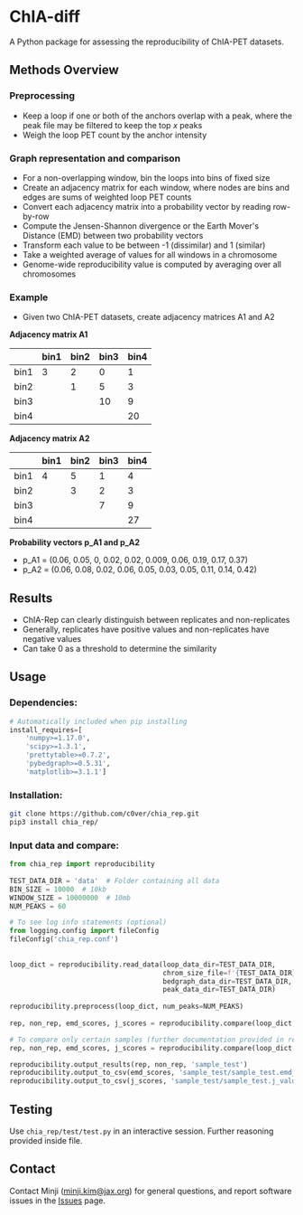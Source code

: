 # ChIA-diff 
A Python package for assessing the reproducibility of ChIA-PET datasets.    
    
## Methods Overview 
### Preprocessing  
- Keep a loop if one or both of the anchors overlap with a peak, where the peak file may be filtered to keep the top *x* peaks
- Weigh the loop PET count by the anchor intensity
    
### Graph representation and comparison
- For a non-overlapping window, bin the loops into bins of fixed size
- Create an adjacency matrix for each window, where nodes are bins and edges are sums of weighted loop PET counts
- Convert each adjacency matrix into a probability vector by reading row-by-row
- Compute the Jensen-Shannon divergence or the Earth Mover's Distance (EMD) between two probability vectors
- Transform each value to be between -1 (dissimilar) and 1 (similar)
- Take a weighted average of values for all windows in a chromosome
- Genome-wide reproducibility value is computed by averaging over all chromosomes
    
### Example
- Given two ChIA-PET datasets, create adjacency matrices A1 and A2

**Adjacency matrix A1**   

|         | bin1   | bin2   | bin3   | bin4   |
|-------- |------  |------  |------  |------  | 
| bin1    | 3      | 2      | 0      | 1      |
| bin2    |        | 1      | 5      | 3      |
| bin3    |        |        | 10     | 9      |
| bin4    |        |        |        | 20     |
    
**Adjacency matrix A2**   

|         | bin1   | bin2   | bin3   | bin4   |
|-------- |------  |------  |------  |------  | 
| bin1    | 4      | 5      | 1      | 4      |
| bin2    |        | 3      | 2      | 3      |
| bin3    |        |        | 7      | 9      |
| bin4    |        |        |        | 27     |
    
**Probability vectors p_A1 and p_A2**   
- p_A1 = (0.06, 0.05, 0, 0.02, 0.02, 0.009, 0.06, 0.19, 0.17, 0.37)
- p_A2 = (0.06, 0.08, 0.02, 0.06, 0.05, 0.03, 0.05, 0.11, 0.14, 0.42)

## Results
- ChIA-Rep can clearly distinguish between replicates and non-replicates
- Generally, replicates have positive values and non-replicates have negative values
- Can take 0 as a threshold to determine the similarity
    
## Usage 
### Dependencies:
```python
# Automatically included when pip installing
install_requires=[
	'numpy>=1.17.0',  
	'scipy>=1.3.1',  
	'prettytable>=0.7.2',  
	'pybedgraph>=0.5.31',  
	'matplotlib>=3.1.1']
```
### Installation: 
```bash    
git clone https://github.com/c0ver/chia_rep.git    
pip3 install chia_rep/
```
    
### Input data and compare:  
```python    
from chia_rep import reproducibility  
  
TEST_DATA_DIR = 'data'  # Folder containing all data
BIN_SIZE = 10000  # 10kb
WINDOW_SIZE = 10000000  # 10mb
NUM_PEAKS = 60

# To see log info statements (optional)  
from logging.config import fileConfig
fileConfig('chia_rep.conf')
  
  
loop_dict = reproducibility.read_data(loop_data_dir=TEST_DATA_DIR,
                                      chrom_size_file=f'{TEST_DATA_DIR}/hg38.chrom.sizes',
                                      bedgraph_data_dir=TEST_DATA_DIR,
                                      peak_data_dir=TEST_DATA_DIR)
  
reproducibility.preprocess(loop_dict, num_peaks=NUM_PEAKS)
  
rep, non_rep, emd_scores, j_scores = reproducibility.compare(loop_dict, bin_size=BIN_SIZE, window_size=WINDOW_SIZE)  

# To compare only certain samples (further documentation provided in reproducibility.py)
rep, non_rep, emd_scores, j_scores = reproducibility.compare(loop_dict, bin_size=BIN_SIZE, window_size=WINDOW_SIZE, specified_comparisons=[['sampleA1', 'sampleA2'], ['sampleA1', 'sampleB1']])

reproducibility.output_results(rep, non_rep, 'sample_test')  
reproducibility.output_to_csv(emd_scores, 'sample_test/sample_test.emd_value.csv')  
reproducibility.output_to_csv(j_scores, 'sample_test/sample_test.j_value.csv')
```  
  
## Testing  
Use `chia_rep/test/test.py` in an interactive session. Further reasoning provided inside file.

## Contact
Contact Minji (minji.kim@jax.org) for general questions, and report software issues in the [Issues](https://github.com/TheJacksonLaboratory/chia_rep/issues) page. 
